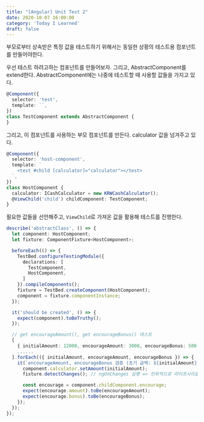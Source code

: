 ```yaml
---
title: "[Angular] Unit Test 2"
date: 2020-10-07 16:00:00
category: 'Today I Learned'
draft: false
---
```


부모로부터 상속받은 특정 값을 테스트하기 위해서는 동일한 상황의 테스트용 컴포넌트를 만들어야한다.

우선 테스트 하려고하는 컴포넌트를 만들어보자. 그리고, AbstractComponent를 extend한다. AbstractComponent에는 나중에 테스트할 때 사용할 값들을 가지고 있다.

```ts
@Component({
  selector: 'test',
  template: ``,
})
class TestComponent extends AbstractComponent {
}
```

그리고, 이 컴포넌트를 사용하는 부모 컴포넌트를 만든다. calculator 값을 넘겨주고 있다.

```ts
@Component({
  selector: 'host-component',
  template: `
    <test #child [calculator]="calculator"></test>
  `,
})
class HostComponent {
  calculator: ICashCalculator = new KRWCashCalculator();
  @ViewChild('child') childComponent: TestComponent;
}
```

필요한 값들을 선언해주고, `ViewChild`로 가져온 값을 활용해 테스트를 진행한다.

```ts
describe('abstractClass', () => {
  let component: HostComponent;
  let fixture: ComponentFixture<HostComponent>;

  beforeEach(() => {
    TestBed.configureTestingModule({
      declarations: [
        TestComponent,
        HostComponent,
      ]
    }).compileComponents();
    fixture = TestBed.createComponent(HostComponent);
    component = fixture.componentInstance;
  });

  it('should be created', () => {
    expect(component).toBeTruthy();
  });

  // get encourageAmount(), get encourageBonus() 테스트
  [
    { initialAmount: 12000, encourageAmount: 3000, encourageBonus: 500 },
    ......
  ].forEach(({ initialAmount, encourageAmount, encourageBonus }) => {
    it(`encourageAmount, encourageBonus 검증 (초기 금액: ${initialAmount}) => encourageAmount: ${encourageAmount}원 encourageBonus: ${encourageBonus}원`, () => {
      component.calculator.setAmount(initialAmount);
      fixture.detectChanges(); // ngOnChanges 실행 => 인위적으로 라이프사이클을 돌려준다

      const encourage = component.childComponent.encourage;
      expect(encourage.amount).toBe(encourageAmount);
      expect(encourage.bonus).toBe(encourageBonus);
    });
  });
});
```

